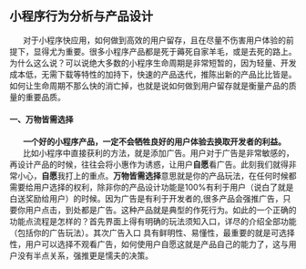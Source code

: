
## 小程序行为分析与产品设计

&nbsp;&nbsp;&nbsp;&nbsp;&nbsp;&nbsp;对于小程序快应用，如何做到高效的用户留存，且在尽量不伤害用户体验的前提下，显得尤为重要。很多小程序产品都是死于薅死自家羊毛，或是去死的路上。为什么这么说？可以说绝大多数的小程序生命周期是非常短暂的，因为轻量、开发成本低，无需下载等特性的加持下，快速的产品迭代，推陈出新的产品比比皆是。如何让生命周期不那么快的消亡掉，也就是说如何做到用户留存就是衡量产品的质量的重要品质。
#### 一、万物皆需选择

&nbsp;&nbsp;&nbsp;&nbsp;&nbsp;&nbsp;**一个好的小程序产品，一定不会牺牲良好的用户体验去换取开发者的利益。**
<br/>
&nbsp;&nbsp;&nbsp;&nbsp;&nbsp;&nbsp;比如小程序中直接获利的方法，就是添加广告。用户对于广告是非常敏感的，再设计产品的时候，往往会将小惠作为诱惑，让用户**自愿**看广告。此刻我们就得非常小心，**自愿**我打上的重点。**万物皆需选择**意思就是你的产品玩法，在任何时候都需要给用户选择的权利，除非你的产品设计功能是100%有利于用户（说白了就是白送奖励给用户）的时候。因为广告是有利于开发者的,很多产品会强推广告，只要你用户点击，到处都是广告。这种产品就是典型的作死行为。如此的一个正确的功能点流程是怎样的？首先界面上得有明确的玩法须知入口，详尽的介绍全部功能（包括你的广告玩法）。其次广告入口
具有鲜明性、易懂性，最重要的就是可选择性，用户可以选择不观看广告，如何使用户自愿这就是产品自己的能力了，这与用户没有半点关系，强推更是懦夫的决策。
